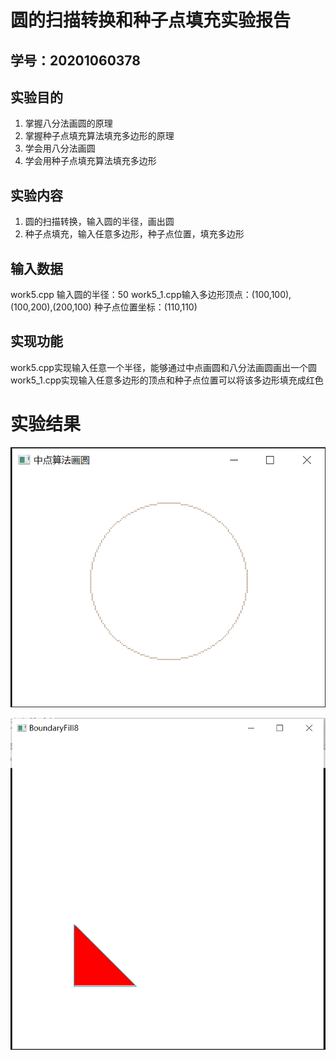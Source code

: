 # 圆的扫描转换和种子点填充实验报告

## 学号：20201060378

## 实验目的
1. 掌握八分法画圆的原理
2. 掌握种子点填充算法填充多边形的原理
3. 学会用八分法画圆
4. 学会用种子点填充算法填充多边形

## 实验内容
1. 圆的扫描转换，输入圆的半径，画出圆
2. 种子点填充，输入任意多边形，种子点位置，填充多边形

## 输入数据
work5.cpp 输入圆的半径：50
work5_1.cpp输入多边形顶点：(100,100),(100,200),(200,100)
种子点位置坐标：(110,110)

## 实现功能
work5.cpp实现输入任意一个半径，能够通过中点画圆和八分法画圆画出一个圆
work5_1.cpp实现输入任意多边形的顶点和种子点位置可以将该多边形填充成红色

# 实验结果
![圆的扫描转化结果](https://github.com/2403717503/computer_Graphics/raw/main/5.1.png)

![种子点填充多边形结果](https://github.com/2403717503/computer_Graphics/raw/main/5.2.png)
